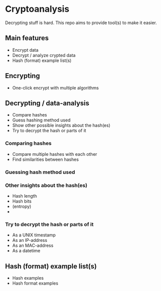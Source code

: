 # Cryptoanalysis

Decrypting stuff is hard. This repo aims to provide tool(s) to make it easier.

## Main features

- Encrypt data
- Decrypt / analyze crypted data
- Hash (format) example list(s)


## Encrypting

- One-click encrypt with multiple algorithms


## Decrypting / data-analysis

- Compare hashes
- Guess hashing method used
- Show other possible insights about the hash(es)
- Try to decrypt the hash or parts of it


### Comparing hashes

- Compare multiple hashes with each other
- Find similarities between hashes


### Guessing hash method used


### Other insights about the hash(es)

- Hash length
- Hash bits
- (entropy)
- 


### Try to decrypt the hash or parts of it

- As a UNIX timestamp
- As an IP-address
- As an MAC-address
- As a datetime


## Hash (format) example list(s)

- Hash examples
- Hash format examples
